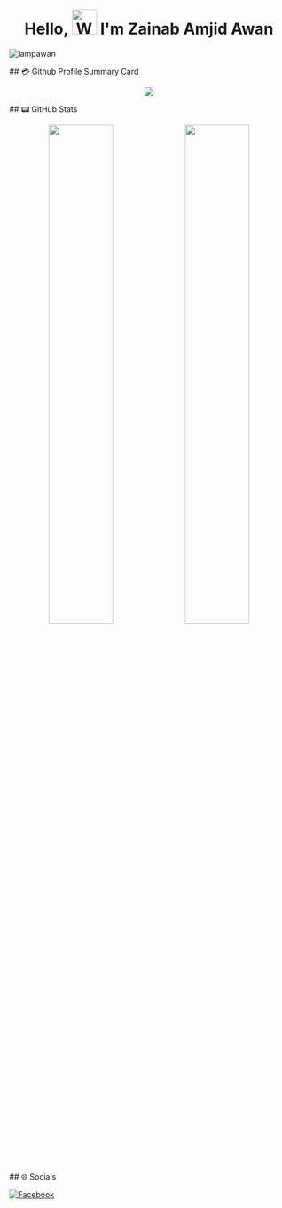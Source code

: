 <h1 align="center"> Hello, <img src="https://raw.githubusercontent.com/nixin72/nixin72/master/wave.gif" 
alt="Waving hand animated gif"
height="45"
width="45" /> I'm Zainab Amjid Awan</h1>
<p align="left"> <img src="https://komarev.com/ghpvc/?username=ZainabAmjidAwan&label=Views&color=blue&style=plastic&style=for-the-badge" alt="iampawan" /> </p>
## 💳 Github Profile Summary Card

<p align="center">

  <img src="https://github-profile-summary-cards.vercel.app/api/cards/profile-details?username=ZainabAmjidAwan&theme=vue"/>

</p>
## 📟 GitHub Stats
<p align="center">
  <img width="48%" src="https://github-readme-stats.vercel.app/api?username=ZainabAmjidAwan&show_icons=true&theme=vue" />
  <img width="48%" src="https://github-readme-streak-stats.herokuapp.com/?user=ZainabAmjidAwan&theme=vue" />

</p>
## 🌐 Socials

[![Facebook](https://img.shields.io/badge/Facebook-E4405F?style=for-the-badge&logo=facebook&logoColor=white)](https://www.facebook.com/ZainabAmjidAwan)
